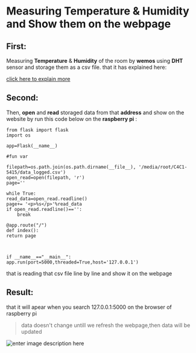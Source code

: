 
# Measuring Temperature & Humidity and Show them on the webpage
## First:
Measuring **Temperature** & **Humidity** of the room by **wemos** using **DHT** sensor and storage them as a csv file. that it has explained here:

[click here to explain more](https://github.com/pardisghaziamin/Internet-of-Things/tree/master/Raspberry%20pi%20&%20wemos%20D1/storage%20temperature%20as%20a%20csv%20file)

## Second:
Then, **open** and **read** storaged data from that **address** and show on the website by run this code below on the **raspberry pi** :

    from flask import flask
    import os

    app=Flask(__name__)

    #fun var

    filepath=os.path.join(os.path.dirname(__file__), '/media/root/C4C1-5415/data_logged.csv')
    open_read=open(filepath, 'r')
    page=''

    while True:
    read_data=open_read.readline()
    page+= '<p>%s</p>'%read_data
    if open_read.readline()=='':
        break

    @app.route("/")
    def index():
    return page



    if __name__=="__main__":
    app.run(port=5000,threaded=True,host='127.0.0.1')
that is reading that csv file line by line and show it on the webpage

## Result:

that it will apear when you search 127.0.0.1:5000 on the browser of raspberry pi

> data doesn't change untill we refresh the webpage,then data will be updated


![enter image description here](https://lh3.googleusercontent.com/UYLXOpij-yNKuH2yAyKrRwh134q9FXqAMHikOx0KhyNJO0WxcBIe5w5MT_Bckfou1L8f3K_UUr8 "page")
